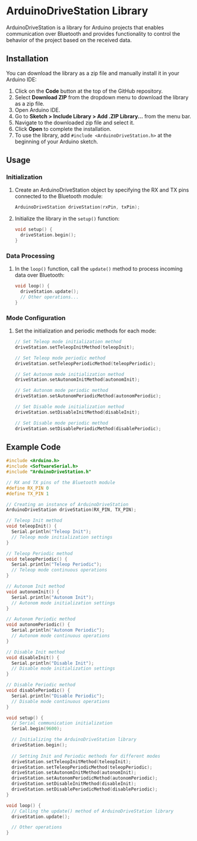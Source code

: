 # ArduinoDriveStation Library

ArduinoDriveStation is a library for Arduino projects that enables communication over Bluetooth and provides functionality to control the behavior of the project based on the received data.

## Installation

You can download the library as a zip file and manually install it in your Arduino IDE:

1. Click on the **Code** button at the top of the GitHub repository.
2. Select **Download ZIP** from the dropdown menu to download the library as a zip file.
3. Open Arduino IDE.
4. Go to **Sketch > Include Library > Add .ZIP Library...** from the menu bar.
5. Navigate to the downloaded zip file and select it.
6. Click **Open** to complete the installation.
7. To use the library, add `#include <ArduinoDriveStation.h>` at the beginning of your Arduino sketch.

## Usage

### Initialization

1. Create an ArduinoDriveStation object by specifying the RX and TX pins connected to the Bluetooth module:
    ```cpp
    ArduinoDriveStation driveStation(rxPin, txPin);
    ```
2. Initialize the library in the `setup()` function:
    ```cpp
    void setup() {
      driveStation.begin();
    }
    ```

### Data Processing

1. In the `loop()` function, call the `update()` method to process incoming data over Bluetooth:
    ```cpp
    void loop() {
      driveStation.update();
      // Other operations...
    }
    ```

### Mode Configuration

1. Set the initialization and periodic methods for each mode:
    ```cpp
    // Set Teleop mode initialization method
    driveStation.setTeleopInitMethod(teleopInit);

    // Set Teleop mode periodic method
    driveStation.setTeleopPeriodicMethod(teleopPeriodic);

    // Set Autonom mode initialization method
    driveStation.setAutonomInitMethod(autonomInit);

    // Set Autonom mode periodic method
    driveStation.setAutonomPeriodicMethod(autonomPeriodic);

    // Set Disable mode initialization method
    driveStation.setDisableInitMethod(disableInit);

    // Set Disable mode periodic method
    driveStation.setDisablePeriodicMethod(disablePeriodic);
    ```

## Example Code

```cpp
#include <Arduino.h>
#include <SoftwareSerial.h>
#include "ArduinoDriveStation.h"

// RX and TX pins of the Bluetooth module
#define RX_PIN 0
#define TX_PIN 1

// Creating an instance of ArduinoDriveStation
ArduinoDriveStation driveStation(RX_PIN, TX_PIN);

// Teleop Init method
void teleopInit() {
  Serial.println("Teleop Init");
  // Teleop mode initialization settings
}

// Teleop Periodic method
void teleopPeriodic() {
  Serial.println("Teleop Periodic");
  // Teleop mode continuous operations
}

// Autonom Init method
void autonomInit() {
  Serial.println("Autonom Init");
  // Autonom mode initialization settings
}

// Autonom Periodic method
void autonomPeriodic() {
  Serial.println("Autonom Periodic");
  // Autonom mode continuous operations
}

// Disable Init method
void disableInit() {
  Serial.println("Disable Init");
  // Disable mode initialization settings
}

// Disable Periodic method
void disablePeriodic() {
  Serial.println("Disable Periodic");
  // Disable mode continuous operations
}

void setup() {
  // Serial communication initialization
  Serial.begin(9600);

  // Initializing the ArduinoDriveStation library
  driveStation.begin();
  
  // Setting Init and Periodic methods for different modes
  driveStation.setTeleopInitMethod(teleopInit);
  driveStation.setTeleopPeriodicMethod(teleopPeriodic);
  driveStation.setAutonomInitMethod(autonomInit);
  driveStation.setAutonomPeriodicMethod(autonomPeriodic);
  driveStation.setDisableInitMethod(disableInit);
  driveStation.setDisablePeriodicMethod(disablePeriodic);
}

void loop() {
  // Calling the update() method of ArduinoDriveStation library
  driveStation.update();

  // Other operations
}
